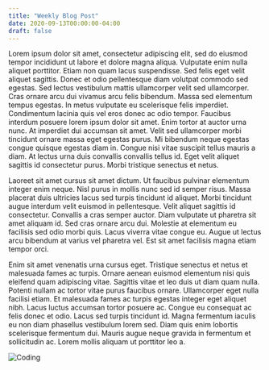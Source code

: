 ```yaml
---
title: "Weekly Blog Post"
date: 2020-09-13T00:00:00-04:00
draft: false
---
```


Lorem ipsum dolor sit amet, consectetur adipiscing elit, sed do eiusmod tempor incididunt ut labore et dolore magna aliqua. Vulputate enim nulla aliquet porttitor. Etiam non quam lacus suspendisse. Sed felis eget velit aliquet sagittis. Donec et odio pellentesque diam volutpat commodo sed egestas. Sed lectus vestibulum mattis ullamcorper velit sed ullamcorper. Cras ornare arcu dui vivamus arcu felis bibendum. Massa sed elementum tempus egestas. In metus vulputate eu scelerisque felis imperdiet. Condimentum lacinia quis vel eros donec ac odio tempor. Faucibus interdum posuere lorem ipsum dolor sit amet. Enim tortor at auctor urna nunc. At imperdiet dui accumsan sit amet. Velit sed ullamcorper morbi tincidunt ornare massa eget egestas purus. Mi bibendum neque egestas congue quisque egestas diam in. Congue nisi vitae suscipit tellus mauris a diam. At lectus urna duis convallis convallis tellus id. Eget velit aliquet sagittis id consectetur purus. Morbi tristique senectus et netus.

Laoreet sit amet cursus sit amet dictum. Ut faucibus pulvinar elementum integer enim neque. Nisl purus in mollis nunc sed id semper risus. Massa placerat duis ultricies lacus sed turpis tincidunt id aliquet. Morbi tincidunt augue interdum velit euismod in pellentesque. Velit aliquet sagittis id consectetur. Convallis a cras semper auctor. Diam vulputate ut pharetra sit amet aliquam id. Sed cras ornare arcu dui. Molestie at elementum eu facilisis sed odio morbi quis. Lacus viverra vitae congue eu. Augue ut lectus arcu bibendum at varius vel pharetra vel. Est sit amet facilisis magna etiam tempor orci.

Enim sit amet venenatis urna cursus eget. Tristique senectus et netus et malesuada fames ac turpis. Ornare aenean euismod elementum nisi quis eleifend quam adipiscing vitae. Sagittis vitae et leo duis ut diam quam nulla. Potenti nullam ac tortor vitae purus faucibus ornare. Ullamcorper eget nulla facilisi etiam. Et malesuada fames ac turpis egestas integer eget aliquet nibh. Lacus luctus accumsan tortor posuere ac. Congue eu consequat ac felis donec et odio. Lacus sed turpis tincidunt id. Magna fermentum iaculis eu non diam phasellus vestibulum lorem sed. Diam quis enim lobortis scelerisque fermentum dui. Mauris augue neque gravida in fermentum et sollicitudin ac. Lorem mollis aliquam ut porttitor leo a.

![Coding](https://cdn.pixabay.com/photo/2018/06/16/00/07/code-3477973_1280.jpg)
